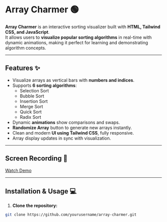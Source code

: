 # Array Charmer 🟢

**Array Charmer** is an interactive sorting visualizer built with **HTML, Tailwind CSS, and JavaScript**.  
It allows users to **visualize popular sorting algorithms** in real-time with dynamic animations, making it perfect for learning and demonstrating algorithm concepts.

---

## Features ✨

- Visualize arrays as vertical bars with **numbers and indices**.  
- Supports **6 sorting algorithms**:
  - Selection Sort
  - Bubble Sort
  - Insertion Sort
  - Merge Sort
  - Quick Sort
  - Radix Sort  
- Dynamic **animations** show comparisons and swaps.  
- **Randomize Array** button to generate new arrays instantly.  
- Clean and modern **UI using Tailwind CSS**, fully responsive.  
- Array display updates in sync with visualization.

---

## Screen Recording 📸
[Watch Demo](https://youtu.be/9FrVCeMq9Mo)



---

## Installation & Usage 💻

1. **Clone the repository:**

```bash
git clone https://github.com/yourusername/array-charmer.git
